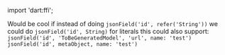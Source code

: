 import 'dart:ffi';

Would be cool if instead of doing
`jsonField('id', refer('String'))` we could do `jsonField('id', String)` for literals
this could also support: 
`jsonField('id', 'ToBeGeneratedModel', 'url', name: 'test')`
`jsonField('id', metaObject, name: 'test')`